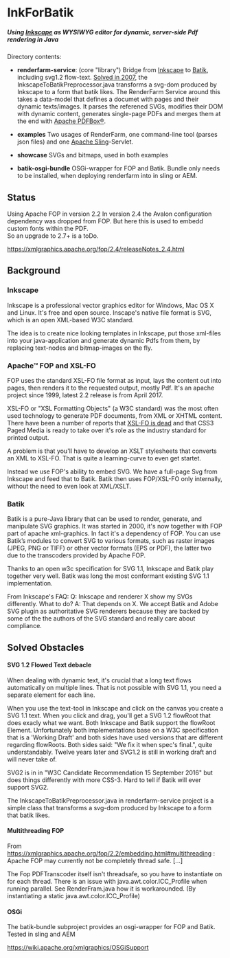 
# InkForBatik
##### Using [Inkscape] as WYSIWYG editor for dynamic, server-side Pdf rendering in Java

Directory contents:

-  **renderfarm-service**: (core "library")
Bridge from [Inkscape] to [Batik], including svg1.2 flow-text.
 [Solved in 2007], the InkscapeToBatikPreprocessor.java transforms a svg-dom produced by Inkscape to a form that batik likes.
 The RenderFarm Service around this takes a data-model that defines a documet with pages and their dynamic texts/images. It parses the referened SVGs, modifies their DOM with dynamic content, generates single-page PDFs and merges them at the end with [Apache PDFBox®].
 
 -  **examples**
 Two usages of RenderFarm, one command-line tool (parses json files) and one [Apache Sling]-Servlet.
 
 - **showcase**
 SVGs and bitmaps, used in both examples
 
 - **batik-osgi-bundle**
OSGi-wrapper for FOP and Batik. Bundle only needs to be installed, when deploying renderfarm into in sling or AEM.
 
 
 [Solved in 2007]: <https://mail-archives.apache.org/mod_mbox/xmlgraphics-batik-users/200704.mbox/%3C461C1DEB.7040401@gmx.de%3E>
 [Apache PDFBox®]: <https://pdfbox.apache.org/>
 [Apache Sling]:<https://sling.apache.org/>

## Status
Using Apache FOP in version 2.2
In version 2.4 the Avalon configuration dependency was dropped from FOP. But here this is used to embedd custom fonts within the PDF.  
So an upgrade to 2.7+ is a toDo.

https://xmlgraphics.apache.org/fop/2.4/releaseNotes_2.4.html


## Background
 
### Inkscape
Inkscape is a professional vector graphics editor for Windows, Mac OS X and Linux. It's free and open source.
Inscape's native file format is SVG, which is  an open XML-based W3C standard. 

The idea is to create nice looking templates in Inkscape, put those xml-files into your java-application and generate dynamic Pdfs from them, by replacing text-nodes and bitmap-images on the fly.

### Apache™ FOP and XSL-FO
FOP uses the standard XSL-FO file format as input, lays the content out into pages, then renders it to the requested output, mostly Pdf.
It's an apache project since 1999, latest 2.2 release is from April 2017.

XSL-FO or "XSL Formatting Objects" (a W3C standard) was the most often used technology to generate PDF documents, from XML or XHTML content.
There have been a number of reports that [XSL-FO is dead] and that CSS3 Paged Media is ready to take over it's role as the industry standard for printed output.

A problem is that you'll have to develop an XSLT stylesheets that converts an XML to XSL-FO. That is quite a learning-curve to even get startet.

Instead we use FOP's ability to embed SVG. We have a full-page Svg from Inkscape and feed that to Batik. Batik then uses  FOP/XSL-FO only internally, without the need to even look at XML/XSLT.

### Batik

Batik is a pure-Java library that can be used to render, generate, and manipulate SVG graphics.
It was started in 2000, it's now together with FOP part of apache xml-graphics. In fact it's a dependency of FOP.
You can use Batik’s modules to convert SVG to various formats, such as raster images (JPEG, PNG or TIFF) or other vector formats (EPS or PDF), the latter two due to the transcoders provided by Apache FOP.

Thanks to an open w3c specification for SVG 1.1, Inkscape and Batik play together very well.
Batik was long the most conformant existing SVG 1.1 implementation.

From Inkscape's FAQ:
Q: Inkscape and renderer X show my SVGs differently. What to do?
A: That depends on X. We accept Batik and Adobe SVG plugin as authoritative SVG renderers because they are backed by some of the the authors of the SVG standard and really care about compliance.

## Solved Obstacles
#### SVG 1.2 Flowed Text debacle

When dealing with dynamic text, it's crucial that a long text flows automatically on multiple lines.
That is not possible with SVG 1.1, you need a separate <text> element for each line.

When you use the text-tool in Inkscape and click on the canvas you create a SVG 1.1 text. When you click and drag, you'll get a SVG 1.2 flowRoot that does exacly what we want.
Both Inkscape and Batik support the flowRoot Element.
Unfortunately both implementations base on a W3C specification that is a 'Working Draft' and both sides have used versions that are different regarding flowRoots.
Both sides said: "We fix it when spec's final.", quite understandably.
Twelve years later and SVG1.2 is still in working draft and will never take of.

SVG2 is in in "W3C Candidate Recommendation 15 September 2016" but does things differently with more CSS-3. Hard to tell if Batik will ever support SVG2.

The InkscapeToBatikPreprocessor.java in renderfarm-service project is a simple class that transforms a svg-dom produced by Inkscape to a form that batik likes.

#### Multithreading FOP
From https://xmlgraphics.apache.org/fop/2.2/embedding.html#multithreading :
Apache FOP may currently not be completely thread safe. [...] 

The Fop PDFTranscoder itself isn't threadsafe, so you have to instantiate on for each thread.
There is an issue with java.awt.color.ICC_Profile when running parallel. 
See RenderFram.java how it is workarounded. (By instantiating a static java.awt.color.ICC_Profile)

#### OSGi
The batik-bundle subproject provides an osgi-wrapper for FOP and Batik. Tested in sling and AEM

https://wiki.apache.org/xmlgraphics/OSGiSupport



[Inkscape]: <https://inkscape.org/en/>
[Batik]: <https://xmlgraphics.apache.org/batik/>
[XSL-FO is dead]: <http://www.rockweb.co.uk/blog/2014/06/xsl-fo-is-dead,-css-paged-media-is-prime-suspect/>
[batik in inkscape]: <https://inkscape.org/de/~satrio_jati/%E2%98%85batik-design>
[flowText in Inkscape]: <http://wiki.inkscape.org/wiki/index.php/Frequently_asked_questions#What_about_flowed_text.3F>
[flowText in Batik]: <https://xmlgraphics.apache.org/batik/dev/svg12.html#flowtext>
[SVG 1.2 Spec]: <https://www.w3.org/TR/SVG12/>
[Dmitry Baranovskiy - You Don't Know SVG]: <https://www.youtube.com/watch?v=SeLOt_BRAqc&t=15m40s>





 

